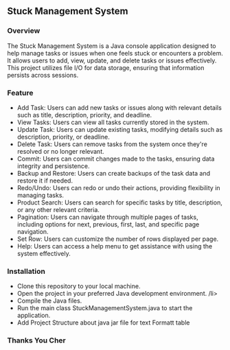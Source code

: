 ## Stuck Management System
### Overview
<p>
  The Stuck Management System is a Java console application designed to help manage tasks or issues when one 
  feels stuck or encounters a problem. It allows users to add, view, update, and delete tasks or issues effectively. 
  This project utilizes file I/O for data storage, ensuring that information persists across sessions.
</p>

### Feature
<ul>
  <li>
   Add Task: Users can add new tasks or issues along with relevant details such as title, description, priority, and deadline.
  </li>
  <li>
  View Tasks: Users can view all tasks currently stored in the system.
        </li>
    <li>
Update Task: Users can update existing tasks, modifying details such as description, priority, or deadline.
      </li>
  <li>
Delete Task: Users can remove tasks from the system once they're resolved or no longer relevant.
  </li>
    <li>
     Commit: Users can commit changes made to the tasks, ensuring data integrity and persistence.
  </li>
  <li>
    Backup and Restore: Users can create backups of the task data and restore it if needed.
  </li>
    <li>
    Redo/Undo: Users can redo or undo their actions, providing flexibility in managing tasks.
  </li>
    <li>
    Product Search: Users can search for specific tasks by title, description, or any other relevant criteria.
  </li>
    <li>
    Pagination: Users can navigate through multiple pages of tasks, including options for next, previous, first, last, and specific page navigation.
  </li>
    <li>
    Set Row: Users can customize the number of rows displayed per page.
  </li>
  <li>
    Help: Users can access a help menu to get assistance with using the system effectively.
  </li>
</ul>

### Installation
<ul>
  <li>
    Clone this repository to your local machine.
  </li>
  <li>
  Open the project in your preferred Java development environment.
        /li>
    <li>
Compile the Java files.
      </li>
  <li>
Run the main class StuckManagementSystem.java to start the application.
  </li>
    <li>
     Add Project Structure about java jar file for text Formatt table 
  </li>
</ul>

### Thanks You Cher
